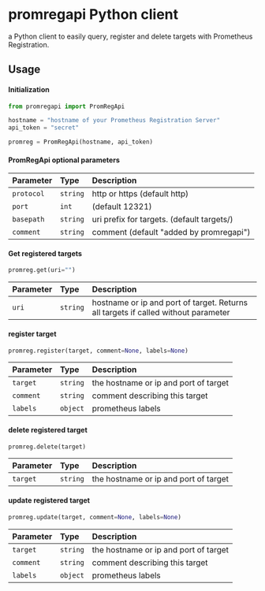 # promregapi Python client

a Python client to easily query, register and delete targets with Prometheus Registration.

## Usage

#### Initialization
````python
from promregapi import PromRegApi

hostname = "hostname of your Prometheus Registration Server"
api_token = "secret"

promreg = PromRegApi(hostname, api_token)
````
#### PromRegApi optional parameters
| Parameter | Type | Description |
| :--- | :--- | :--- |
| `protocol` | `string` | http or https (default http) |
| `port` | `int` | (default 12321) |
| `basepath` | `string` | uri prefix for targets. (default targets/) |
| `comment` | `string` | comment (default "added by promregapi") |

   

#### Get registered targets
````python
promreg.get(uri="")
````
| Parameter | Type | Description |
| :--- | :--- | :--- |
| `uri` | `string` | hostname or ip and port of target. Returns all targets if called without parameter |
   

#### register target
````python
promreg.register(target, comment=None, labels=None)
````
| Parameter | Type | Description |
| :--- | :--- | :--- |
| `target` | `string` | the hostname or ip and port of target |
| `comment` | `string` | comment describing this target |
| `labels` | `object` | prometheus labels |
   
   
#### delete registered target
````python
promreg.delete(target)
````
| Parameter | Type | Description |
| :--- | :--- | :--- |
| `target` | `string` | the hostname or ip and port of target |
   

#### update registered target
````python
promreg.update(target, comment=None, labels=None)
````
| Parameter | Type | Description |
| :--- | :--- | :--- |
| `target` | `string` | the hostname or ip and port of target |
| `comment` | `string` | comment describing this target |
| `labels` | `object` | prometheus labels |

